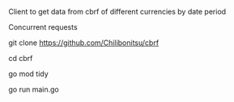 Client to get data from cbrf of different currencies by date period 

Concurrent requests

git clone https://github.com/Chilibonitsu/cbrf

cd cbrf

go mod tidy

go run main.go

